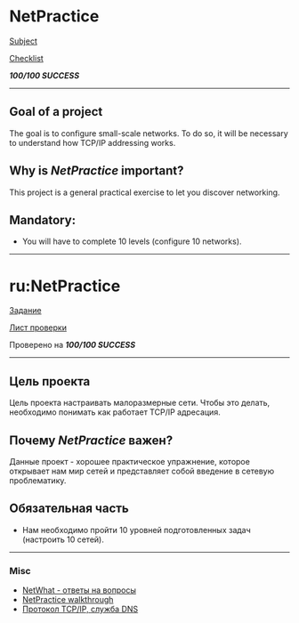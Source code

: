 # NetPractice
[Subject](https://cdn.intra.42.fr/pdf/pdf/47294/en.subject.pdf)

[Checklist](https://github.com/mharriso/school21-checklists/blob/master/ng_4_net_practice.pdf)

***100/100 SUCCESS***

---

## Goal of a project

The goal is to configure small-scale networks. To do so, it will be necessary to understand how TCP/IP addressing works.

## Why is *NetPractice* important?

This project is a general practical exercise to let you discover networking.

## Mandatory:

- You will have to complete 10 levels (configure 10 networks).

---
# ru:NetPractice

[Задание](https://cdn.intra.42.fr/pdf/pdf/47294/en.subject.pdf)

[Лист проверки](https://github.com/mharriso/school21-checklists/blob/master/ng_4_net_practice.pdf)

Проверено на ***100/100 SUCCESS***

---

## Цель проекта

Цель проекта настраивать малоразмерные сети. Чтобы это делать, необходимо понимать как работает TCP/IP адресация.

## Почему *NetPractice* важен?

Данные проект - хорошее практическое упражнение, которое открывает нам мир сетей и представляет собой введение в сетевую проблематику.

## Обязательная часть

- Нам необходимо пройти 10 уровней подготовленных задач (настроить 10 сетей).

--- 

### Misc

- [NetWhat - ответы на вопросы](https://github.com/evgenkarlson/ALL_SCHOOL_42/blob/master/00_Projects__(%D0%9E%D1%81%D0%BD%D0%BE%D0%B2%D0%BD%D0%BE%D0%B5_%D0%9E%D0%B1%D1%83%D1%87%D0%B5%D0%BD%D0%B8%D0%B5)/00_Global_(begin_cadet)/02____netwhat/answers_to_netwhat.md)
- [NetPractice walkthrough](https://github.com/Sglossu/NetPractice/tree/main)
- [Протокол TCP/IP, служба DNS](https://intuit.ru/studies/professional_retraining/966/courses/216/lecture/5564?page=1)
